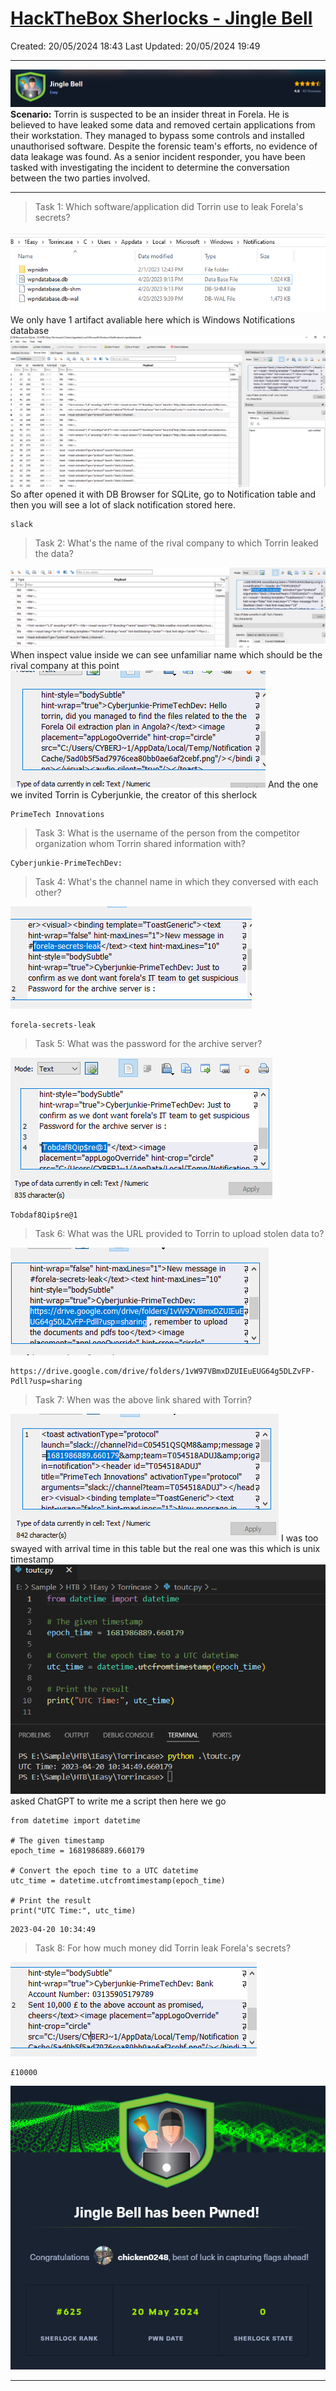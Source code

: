 # [HackTheBox Sherlocks - Jingle Bell](https://app.hackthebox.com/sherlocks/Jingle%20Bell)
Created: 20/05/2024 18:43
Last Updated: 20/05/2024 19:49
* * *
![8dbe148f1eb78096fbf99212838ebf4c.png](/resources/8dbe148f1eb78096fbf99212838ebf4c-1.png)
**Scenario:**
Torrin is suspected to be an insider threat in Forela. He is believed to have leaked some data and removed certain applications from their workstation. They managed to bypass some controls and installed unauthorised software. Despite the forensic team's efforts, no evidence of data leakage was found. As a senior incident responder, you have been tasked with investigating the incident to determine the conversation between the two parties involved.

* * *
>Task 1: Which software/application did Torrin use to leak Forela's secrets?

![54f9a06e8d6af311193d02f58f865715.png](/resources/54f9a06e8d6af311193d02f58f865715-1.png)
We only have 1 artifact avaliable here which is Windows Notifications database
![6ca2ddd874e8bb8e195d49821c298d6d.png](/resources/6ca2ddd874e8bb8e195d49821c298d6d-1.png)
So after opened it with DB Browser for SQLite, go to Notification table and then you will see a lot of slack notification stored here.
```
slack
```

>Task 2: What's the name of the rival company to which Torrin leaked the data?

![86c38b826cf9a82753c4fb3faf38d679.png](/resources/86c38b826cf9a82753c4fb3faf38d679-1.png)
When inspect value inside we can see unfamiliar name which should be the rival company at this point
![de2257ecca2423cc46c6e4c3d126cdba.png](/resources/de2257ecca2423cc46c6e4c3d126cdba-1.png)
And the one we invited Torrin is Cyberjunkie, the creator of this sherlock
```
PrimeTech Innovations
```

>Task 3: What is the username of the person from the competitor organization whom Torrin shared information with?
```
Cyberjunkie-PrimeTechDev:
```

>Task 4: What's the channel name in which they conversed with each other?

![eb7a8e7d3f9f7530c7d8e9a290ccc858.png](/resources/eb7a8e7d3f9f7530c7d8e9a290ccc858-1.png)
```
forela-secrets-leak
```

>Task 5: What was the password for the archive server?

![49b8f5432621c8728a2d3a015890caf1.png](/resources/49b8f5432621c8728a2d3a015890caf1-1.png)
```
Tobdaf8Qip$re@1
```

>Task 6: What was the URL provided to Torrin to upload stolen data to?

![c99fc0f574d57768119f07f5b713ecc0.png](/resources/c99fc0f574d57768119f07f5b713ecc0-1.png)
```
https://drive.google.com/drive/folders/1vW97VBmxDZUIEuEUG64g5DLZvFP-Pdll?usp=sharing
```

>Task 7: When was the above link shared with Torrin?

![082e0bb8e91cf2a42ed9546f72febefe.png](/resources/082e0bb8e91cf2a42ed9546f72febefe-1.png)
I was too swayed with arrival time in this table but the real one was this which is unix timestamp
![d85fe82836b032a553344c1a340d92a2.png](/resources/d85fe82836b032a553344c1a340d92a2-1.png)
asked ChatGPT to write me a script then here we go
```
from datetime import datetime

# The given timestamp
epoch_time = 1681986889.660179

# Convert the epoch time to a UTC datetime
utc_time = datetime.utcfromtimestamp(epoch_time)

# Print the result
print("UTC Time:", utc_time)
```

```
2023-04-20 10:34:49
```

>Task 8: For how much money did Torrin leak Forela's secrets?

![64682c658e56dd997ecbf74b3216cb16.png](/resources/64682c658e56dd997ecbf74b3216cb16-1.png)
```
£10000
```

![53fcc9e536bb851d141e2e4d77446650.png](/resources/53fcc9e536bb851d141e2e4d77446650-1.png)
* * *
